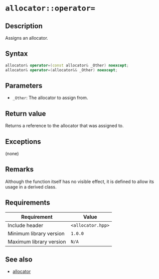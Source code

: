 # `allocator::operator=`

## Description

Assigns an allocator.

## Syntax

```cpp
allocator& operator=(const allocator& _Other) noexcept;
allocator& operator=(allocator&& _Other) noexcept;
```

## Parameters

* `_Other`: The allocator to assign from.

## Return value

Returns a reference to the allocator that was assigned to.

## Exceptions

(none)

## Remarks

Although the function itself has no visible effect, it is defined to allow its usage in a derived class.

## Requirements

| Requirement             | Value             |
|-------------------------|-------------------|
| Include header          | `<allocator.hpp>` |
| Minimum library version | `1.0.0`           |
| Maximum library version | `N/A`             |

## See also

- [allocator](allocator.md)
